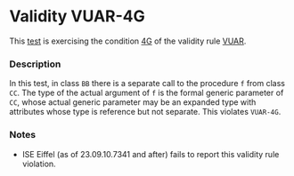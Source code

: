 # Validity VUAR-4G

This [test](.) is exercising the condition [4G](../Readme.md) of the validity rule [VUAR](../../vuar/Readme.md).

### Description

In this test, in class `BB` there is a separate call to the procedure `f` from class `CC`. The type of the actual argument of `f` is the formal generic parameter of `CC`, whose actual generic parameter may be an expanded type with attributes whose type is reference but not separate. This violates `VUAR-4G`.

### Notes

* ISE Eiffel (as of 23.09.10.7341 and after) fails to report this validity rule violation.
